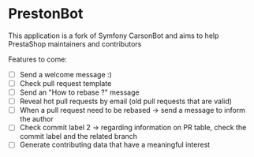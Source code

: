 PrestonBot
=======================

This application is a fork of Symfony CarsonBot and aims to help PrestaShop maintainers and contributors

Features to come:

- [ ] Send a welcome message :)
- [ ] Check pull request template
- [ ] Send an "How to rebase ?" message
- [ ] Reveal hot pull requests by email (old pull requests that are valid)
- [ ] When a pull request need to be rebased -> send a message to inform the author
- [ ] Check commit label 2 -> regarding information on PR table, check the commit label and the related branch
- [ ] Generate contributing data that have a meaningful interest
